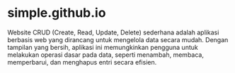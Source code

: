 # simple.github.io
Website CRUD (Create, Read, Update, Delete) sederhana adalah aplikasi berbasis web yang dirancang untuk mengelola data secara mudah. Dengan tampilan yang bersih, aplikasi ini memungkinkan pengguna untuk melakukan operasi dasar pada data, seperti menambah, membaca, memperbarui, dan menghapus entri secara efisien.
